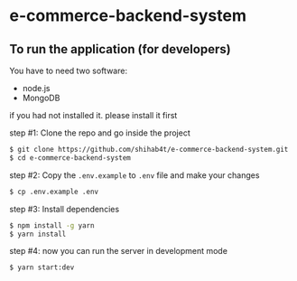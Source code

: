 # e-commerce-backend-system

## To run the application (for developers)

You have to need two software:

- node.js
- MongoDB

if you had not installed it. please install it first

step #1: Clone the repo and go inside the project

```sh
$ git clone https://github.com/shihab4t/e-commerce-backend-system.git
$ cd e-commerce-backend-system
```

step #2: Copy the `.env.example` to `.env` file and make your changes

```sh
$ cp .env.example .env
```

step #3: Install dependencies

```sh
$ npm install -g yarn
$ yarn install
```

step #4: now you can run the server in development mode

```sh
$ yarn start:dev
```

